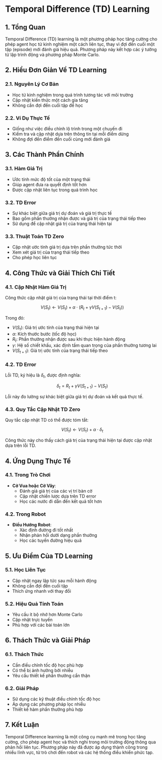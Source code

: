 # Temporal Difference (TD) Learning

## 1. Tổng Quan
Temporal Difference (TD) learning là một phương pháp học tăng cường cho phép agent học từ kinh nghiệm một cách liên tục, thay vì đợi đến cuối một tập (episode) mới đánh giá hiệu quả. Phương pháp này kết hợp các ý tưởng từ lập trình động và phương pháp Monte Carlo.

## 2. Hiểu Đơn Giản Về TD Learning

### 2.1. Nguyên Lý Cơ Bản
- Học từ kinh nghiệm trong quá trình tương tác với môi trường
- Cập nhật kiến thức một cách gia tăng
- Không cần đợi đến cuối tập để học

### 2.2. Ví Dụ Thực Tế
- Giống như việc điều chỉnh lộ trình trong một chuyến đi
- Kiểm tra và cập nhật dựa trên thông tin tại mỗi điểm dừng
- Không đợi đến điểm đến cuối cùng mới đánh giá

## 3. Các Thành Phần Chính

### 3.1. Hàm Giá Trị
- Ước tính mức độ tốt của một trạng thái
- Giúp agent đưa ra quyết định tốt hơn
- Được cập nhật liên tục trong quá trình học

### 3.2. TD Error
- Sự khác biệt giữa giá trị dự đoán và giá trị thực tế
- Bao gồm phần thưởng nhận được và giá trị của trạng thái tiếp theo
- Sử dụng để cập nhật giá trị của trạng thái hiện tại

### 3.3. Thuật Toán TD Zero
- Cập nhật ước tính giá trị dựa trên phần thưởng tức thời
- Xem xét giá trị của trạng thái tiếp theo
- Cho phép học liên tục

## 4. Công Thức và Giải Thích Chi Tiết

### 4.1. Cập Nhật Hàm Giá Trị
Công thức cập nhật giá trị của trạng thái tại thời điểm t:

$$V(S_t) \leftarrow V(S_t) + \alpha \cdot (R_t + \gamma V(S_{t+1}) - V(S_t))$$

Trong đó:
- $V(S_t)$: Giá trị ước tính của trạng thái hiện tại
- $\alpha$: Kích thước bước (tốc độ học)
- $R_t$: Phần thưởng nhận được sau khi thực hiện hành động
- $\gamma$: Hệ số chiết khấu, xác định tầm quan trọng của phần thưởng tương lai
- $V(S_{t+1})$: Giá trị ước tính của trạng thái tiếp theo

### 4.2. TD Error
Lỗi TD, ký hiệu là $\delta_t$, được định nghĩa:

$$\delta_t = R_t + \gamma V(S_{t+1}) - V(S_t)$$

Lỗi này đo lường sự khác biệt giữa giá trị dự đoán và kết quả thực tế.

### 4.3. Quy Tắc Cập Nhật TD Zero
Quy tắc cập nhật TD có thể được tóm tắt:

$$V(S_t) \leftarrow V(S_t) + \alpha \cdot \delta_t$$

Công thức này cho thấy cách giá trị của trạng thái hiện tại được cập nhật dựa trên lỗi TD.

## 4. Ứng Dụng Thực Tế

### 4.1. Trong Trò Chơi
- **Cờ Vua hoặc Cờ Vây**:
  - Đánh giá giá trị của các vị trí bàn cờ
  - Cập nhật chiến lược dựa trên TD error
  - Học các nước đi dẫn đến kết quả tốt hơn

### 4.2. Trong Robot
- **Điều Hướng Robot**:
  - Xác định đường đi tốt nhất
  - Nhận phản hồi dưới dạng phần thưởng
  - Học các tuyến đường hiệu quả

## 5. Ưu Điểm Của TD Learning

### 5.1. Học Liên Tục
- Cập nhật ngay lập tức sau mỗi hành động
- Không cần đợi đến cuối tập
- Thích ứng nhanh với thay đổi

### 5.2. Hiệu Quả Tính Toán
- Yêu cầu ít bộ nhớ hơn Monte Carlo
- Cập nhật trực tuyến
- Phù hợp với các bài toán lớn

## 6. Thách Thức và Giải Pháp

### 6.1. Thách Thức
- Cần điều chỉnh tốc độ học phù hợp
- Có thể bị ảnh hưởng bởi nhiễu
- Yêu cầu thiết kế phần thưởng cẩn thận

### 6.2. Giải Pháp
- Sử dụng các kỹ thuật điều chỉnh tốc độ học
- Áp dụng các phương pháp lọc nhiễu
- Thiết kế hàm phần thưởng phù hợp

## 7. Kết Luận
Temporal Difference learning là một công cụ mạnh mẽ trong học tăng cường, cho phép agent học và thích nghi trong môi trường động thông qua phản hồi liên tục. Phương pháp này đã được áp dụng thành công trong nhiều lĩnh vực, từ trò chơi đến robot và các hệ thống điều khiển phức tạp.
